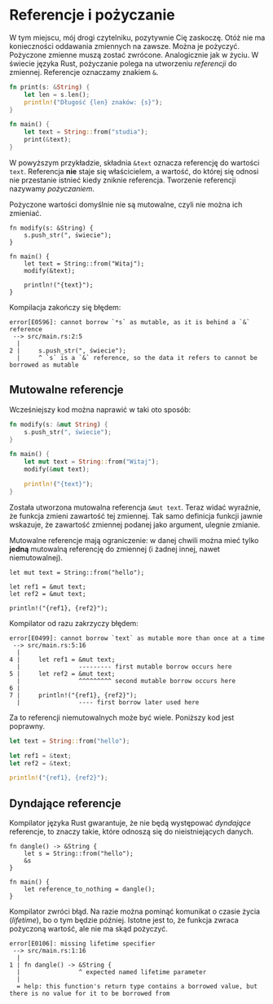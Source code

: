 # Referencje i pożyczanie

W tym miejscu, mój drogi czytelniku, pozytywnie Cię zaskoczę. Otóż nie ma konieczności oddawania
zmiennych na zawsze. Można je pożyczyć. Pożyczone zmienne muszą zostać zwrócone. Analogicznie jak w
życiu. W świecie języka Rust, pożyczanie polega na utworzeniu _referencji_ do zmiennej. Referencje
oznaczamy znakiem `&`.

```rust
fn print(s: &String) {
    let len = s.len();
    println!("Długość {len} znaków: {s}");
}

fn main() {
    let text = String::from("studia");
    print(&text);
}
```

W powyższym przykładzie, składnia `&text` oznacza referencję do wartości `text`. Referencja **nie**
staje się właścicielem, a wartość, do której się odnosi nie przestanie istnieć kiedy zniknie
referencja. Tworzenie referencji nazywamy _pożyczaniem_.

Pożyczone wartości domyślnie nie są mutowalne, czyli nie można ich zmieniać.

```rust,compile_fail
fn modify(s: &String) {
    s.push_str(", świecie");
}

fn main() {
    let text = String::from("Witaj");
    modify(&text);

    println!("{text}");
}
```

Kompilacja zakończy się błędem:

```text
error[E0596]: cannot borrow `*s` as mutable, as it is behind a `&` reference
 --> src/main.rs:2:5
  |
2 |     s.push_str(", świecie");
  |     ^ `s` is a `&` reference, so the data it refers to cannot be borrowed as mutable
```

## Mutowalne referencje

Wcześniejszy kod można naprawić w taki oto sposób:

```rust
fn modify(s: &mut String) {
    s.push_str(", świecie");
}

fn main() {
    let mut text = String::from("Witaj");
    modify(&mut text);

    println!("{text}");
}
```

Została utworzona mutowalna referencja `&mut text`. Teraz widać wyraźnie, że funkcja zmieni
zawartość tej zmiennej. Tak samo definicja funkcji jawnie wskazuje, że zawartość zmiennej podanej
jako argument, ulegnie zmianie.

Mutowalne referencje mają ograniczenie: w danej chwili można mieć tylko **jedną** mutowalną
referencję do zmiennej (i żadnej innej, nawet niemutowalnej).

```rust,compile_fail
let mut text = String::from("hello");

let ref1 = &mut text;
let ref2 = &mut text;

println!("{ref1}, {ref2}");
```

Kompilator od razu zakrzyczy błędem:

```text
error[E0499]: cannot borrow `text` as mutable more than once at a time
 --> src/main.rs:5:16
  |
4 |     let ref1 = &mut text;
  |                --------- first mutable borrow occurs here
5 |     let ref2 = &mut text;
  |                ^^^^^^^^^ second mutable borrow occurs here
6 |
7 |     println!("{ref1}, {ref2}");
  |                ---- first borrow later used here
```

Za to referencji niemutowalnych może być wiele. Poniższy kod jest poprawny.

```rust
let text = String::from("hello");

let ref1 = &text;
let ref2 = &text;

println!("{ref1}, {ref2}");
```

## Dyndające referencje

Kompilator języka Rust gwarantuje, że nie będą występować _dyndające_ referencje, to znaczy takie,
które odnoszą się do nieistniejących danych.

```rust,compile_fail
fn dangle() -> &String {
    let s = String::from("hello");
    &s
}

fn main() {
    let reference_to_nothing = dangle();
}
```

Kompilator zwróci błąd. Na razie można pominąć komunikat o czasie życia (_lifetime_), bo o tym
będzie później. Istotne jest to, że funkcja zwraca pożyczoną wartość, ale nie ma skąd pożyczyć.

```text
error[E0106]: missing lifetime specifier
 --> src/main.rs:1:16
  |
1 | fn dangle() -> &String {
  |                ^ expected named lifetime parameter
  |
  = help: this function's return type contains a borrowed value, but there is no value for it to be borrowed from
```
